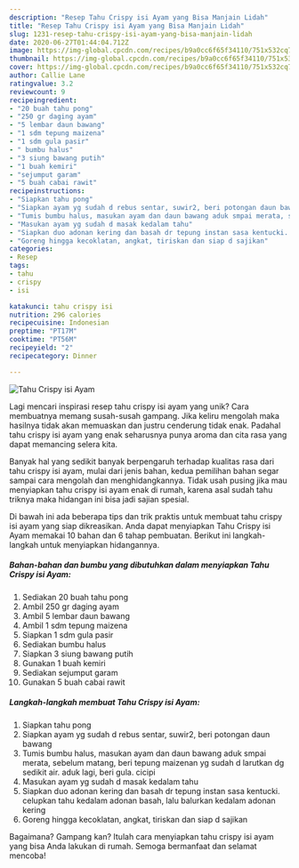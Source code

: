 ```yaml
---
description: "Resep Tahu Crispy isi Ayam yang Bisa Manjain Lidah"
title: "Resep Tahu Crispy isi Ayam yang Bisa Manjain Lidah"
slug: 1231-resep-tahu-crispy-isi-ayam-yang-bisa-manjain-lidah
date: 2020-06-27T01:44:04.712Z
image: https://img-global.cpcdn.com/recipes/b9a0cc6f65f34110/751x532cq70/tahu-crispy-isi-ayam-foto-resep-utama.jpg
thumbnail: https://img-global.cpcdn.com/recipes/b9a0cc6f65f34110/751x532cq70/tahu-crispy-isi-ayam-foto-resep-utama.jpg
cover: https://img-global.cpcdn.com/recipes/b9a0cc6f65f34110/751x532cq70/tahu-crispy-isi-ayam-foto-resep-utama.jpg
author: Callie Lane
ratingvalue: 3.2
reviewcount: 9
recipeingredient:
- "20 buah tahu pong"
- "250 gr daging ayam"
- "5 lembar daun bawang"
- "1 sdm tepung maizena"
- "1 sdm gula pasir"
- " bumbu halus"
- "3 siung bawang putih"
- "1 buah kemiri"
- "sejumput garam"
- "5 buah cabai rawit"
recipeinstructions:
- "Siapkan tahu pong"
- "Siapkan ayam yg sudah d rebus sentar, suwir2, beri potongan daun bawang"
- "Tumis bumbu halus, masukan ayam dan daun bawang aduk smpai merata, sebelum matang, beri tepung maizenan yg sudah d larutkan dg sedikit air. aduk lagi, beri gula. cicipi"
- "Masukan ayam yg sudah d masak kedalam tahu"
- "Siapkan duo adonan kering dan basah dr tepung instan sasa kentucki. celupkan tahu kedalam adonan basah, lalu balurkan kedalam adonan kering"
- "Goreng hingga kecoklatan, angkat, tiriskan dan siap d sajikan"
categories:
- Resep
tags:
- tahu
- crispy
- isi

katakunci: tahu crispy isi 
nutrition: 296 calories
recipecuisine: Indonesian
preptime: "PT17M"
cooktime: "PT56M"
recipeyield: "2"
recipecategory: Dinner

---
```



![Tahu Crispy isi Ayam](https://img-global.cpcdn.com/recipes/b9a0cc6f65f34110/751x532cq70/tahu-crispy-isi-ayam-foto-resep-utama.jpg)

Lagi mencari inspirasi resep tahu crispy isi ayam yang unik? Cara membuatnya memang susah-susah gampang. Jika keliru mengolah maka hasilnya tidak akan memuaskan dan justru cenderung tidak enak. Padahal tahu crispy isi ayam yang enak seharusnya punya aroma dan cita rasa yang dapat memancing selera kita.



Banyak hal yang sedikit banyak berpengaruh terhadap kualitas rasa dari tahu crispy isi ayam, mulai dari jenis bahan, kedua pemilihan bahan segar sampai cara mengolah dan menghidangkannya. Tidak usah pusing jika mau menyiapkan tahu crispy isi ayam enak di rumah, karena asal sudah tahu triknya maka hidangan ini bisa jadi sajian spesial.


Di bawah ini ada beberapa tips dan trik praktis untuk membuat tahu crispy isi ayam yang siap dikreasikan. Anda dapat menyiapkan Tahu Crispy isi Ayam memakai 10 bahan dan 6 tahap pembuatan. Berikut ini langkah-langkah untuk menyiapkan hidangannya.

<!--inarticleads1-->

##### Bahan-bahan dan bumbu yang dibutuhkan dalam menyiapkan Tahu Crispy isi Ayam:

1. Sediakan 20 buah tahu pong
1. Ambil 250 gr daging ayam
1. Ambil 5 lembar daun bawang
1. Ambil 1 sdm tepung maizena
1. Siapkan 1 sdm gula pasir
1. Sediakan  bumbu halus
1. Siapkan 3 siung bawang putih
1. Gunakan 1 buah kemiri
1. Sediakan sejumput garam
1. Gunakan 5 buah cabai rawit




<!--inarticleads2-->

##### Langkah-langkah membuat Tahu Crispy isi Ayam:

1. Siapkan tahu pong
1. Siapkan ayam yg sudah d rebus sentar, suwir2, beri potongan daun bawang
1. Tumis bumbu halus, masukan ayam dan daun bawang aduk smpai merata, sebelum matang, beri tepung maizenan yg sudah d larutkan dg sedikit air. aduk lagi, beri gula. cicipi
1. Masukan ayam yg sudah d masak kedalam tahu
1. Siapkan duo adonan kering dan basah dr tepung instan sasa kentucki. celupkan tahu kedalam adonan basah, lalu balurkan kedalam adonan kering
1. Goreng hingga kecoklatan, angkat, tiriskan dan siap d sajikan




Bagaimana? Gampang kan? Itulah cara menyiapkan tahu crispy isi ayam yang bisa Anda lakukan di rumah. Semoga bermanfaat dan selamat mencoba!
